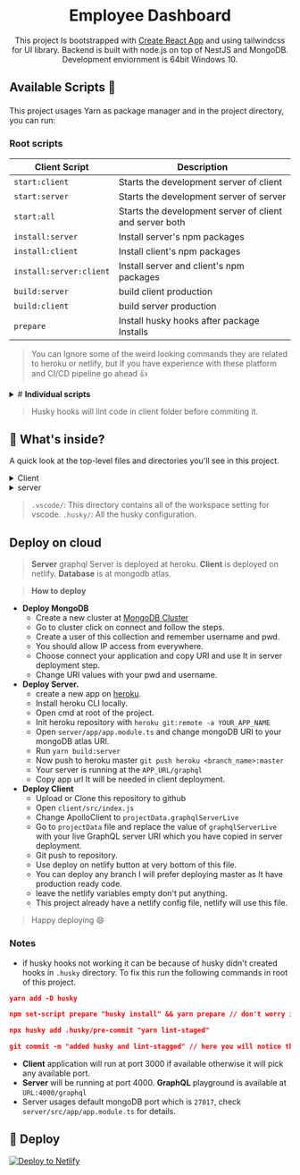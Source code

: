 # <div align="center"> Employee Dashboard

<div align="center">

This project Is bootstrapped with [Create React App](https://github.com/facebook/create-react-app) and using tailwindcss for UI library. Backend is built with node.js on top of NestJS and MongoDB. Development enviornment is 64bit Windows 10.

</div>

## <p>Available Scripts :helicopter:</p>

This project usages Yarn as package manager and in the project directory, you can run:

### Root scripts

| Client Script            | Description                                              |
|--------------------------|----------------------------------------------------------|
| `start:client`           | Starts the development server of client                  |
| `start:server`           | Starts the development server of server                  |
| `start:all`              | Starts the development server of client and server both  |
| `install:server`         | Install server's npm packages                              |
| `install:client`         | Install client's npm packages                              |
| `install:server:client`  | Install server and client's npm packages                   |
| `build:server`           | build client production                                  |
| `build:client`           | build server production                                  |
| `prepare`                | Install husky hooks after package Installs               |

>You can Ignore some of the weird looking commands they are related to heroku or netlify, but If you have experience with these platform and CI/CD pipeline go ahead 👍

<details>
  <summary># <b>Individual scripts</b></summary>

| Client Script      | Description                               | Server Script      | Description                         |
|--------------------|-------------------------------------------|--------------------|-------------------------------------|
| `start:dev`        | Starts the development server             | `start`             | Starts the server                   |
| `build`            | Production build                          | `start:dev`         | Starts the server in watch mode     |
|  `test`            | Runs unit tests                           | `start:debug`       | Starts the server in debug mode     |
|  `eject`           | [React Eject](https://bit.ly/2TOYE0A)     | `start:prod`        | Runs prod server, run `build` first |
| `lint`             | Shows all the linting errors in codebase  | `lint`              | Fix all the liting errors           |
| `lint:fix`         | Fix all the liting errors                 | `build`            | Production build                     |

</details>

> Husky hooks will lint code in client folder before commiting it.

## 🧐 What's inside?

A quick look at the top-level files and directories you'll see in this project.

<details>
  <summary>Client</summary>

    ├── .vscode
    ├── node_modules
    ├── public
    ├── src
        ├── assets
        ├── components
        ├── container
        ├── context
        ├── pages
        ├── routes
        ├── utils
    ├──_redirects
    ├── netlify.toml
    ├── .eslintrc.json
    ├── .gitignore
    ├── .prettierrc
    ├── craco.config.js
    ├── package.json
    ├── README.md
    ├── tailwind.config.js
    └── yarn.lock
</details>
<details>
  <summary>server</summary>

    ├── .vscode
    ├── node_modules
    ├── dist
    ├── src
        ├── app
          ├── employee
          ├── salary
          ├── shared
          ├── app.module.ts
        ├── main.ts
    ├── nest-cli.json
    ├── .eslintrc.json
    ├── .gitignore
    ├── .prettierrc
    ├── package.json
    ├── README.md
    ├── schema.gql
    ├── tsconfig.build.json
    ├── tsconfig.json
    └── yarn.lock
</details>

> `.vscode/`: This directory contains all of the workspace setting for vscode.
> `.husky/`:  All the husky configuration.

## Deploy on cloud

> <b>Server</b> graphql Server is deployed at heroku.
> <b>Client</b> is deployed on netlify.
> <b>Database</b> is at mongodb atlas.

> <b>How to deploy</b>

- <b>Deploy MongoDB</b>
  - Create a new cluster at [MongoDB Cluster](https://bit.ly/3zrWsfN)
  - Go to cluster click on connect and follow the steps.
  - Create a user of this collection and remember username and pwd.
  - You should allow IP access from everywhere.
  - Choose connect your application and copy URI and use It in server deployment step.
  - Change URI values with your pwd and username.
- <b>Deploy Server.</b>
  - create a new app on [heroku](https://dashboard.heroku.com/new-app).
  - Install heroku CLI locally.
  - Open cmd at root of the project.
  - Init heroku repository with `heroku git:remote -a YOUR_APP_NAME`
  - Open `server/app/app.module.ts` and change mongoDB URI to your mongoDB atlas URI.
  - Run `yarn build:server`
  - Now push to heroku master `git push heroku <branch_name>:master`
  - Your server is running at the `APP_URL/graphql`
  - Copy app url It will be needed in client deployment.
- <b>Deploy Client</b>
  - Upload or Clone this repository to github
  - Open `client/src/index.js`
  - Change ApolloClient to `projectData.graphqlServerLive`
  - Go to `projectData` file and replace the value of `graphqlServerLive` with your live GraphQL server URI which you have copied in server deployment.
  - Git push to repository.
  - Use deploy on netlify button at very bottom of this file.
  - You can deploy any branch I will prefer deploying master as It have production ready code.
  - leave the netlify variables empty don't put anything.
  - This project already have a netlify config file, netlify will use this file.

> Happy deploying 😄

### Notes

- if husky hooks not working it can be because of husky didn't created hooks in `.husky` directory. To fix this run the following commands in root of this project.

```json
yarn add -D husky

npm set-script prepare "husky install" && yarn prepare // don't worry if this not work It just add prepare script to npm Scripts which is already added.

npx husky add .husky/pre-commit "yarn lint-staged"

git commit -m "added husky and lint-stagged" // here you will notice the lint-staged checking the files with help of husky
```

- <b>Client</b> application will run at port 3000 if available otherwise it will pick any available port.
- <b>Server</b> will be running at port 4000. <b>GraphQL</b> playground is available at `URL:4000/graphql`
- Server usages default mongoDB port which is `27017`, check `server/src/app/app.module.ts` for details.

## 💫 Deploy

[![Deploy to Netlify](https://www.netlify.com/img/deploy/button.svg)](https://app.netlify.com/start/deploy?repository=https://github.com/Rajesh-Royal/Employee-Management-Dashboard)
